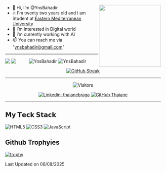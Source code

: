 - 👋 Hi, I’m @YnsBahadir <img align="right" src="https://media.giphy.com/media/WUlplcMpOCEmTGBtBW/giphy.gif" width="200">
- 🔥 I'm twenty two years old and I am Student at <a href="https://www.emu.edu.tr/en">Eastern Mediterranean University</a>
- 👀 I’m interested in Digital world 
- 🌱 I’m currently working with AI
- 📫 You can reach me via "ynsbahadir@gmail.com"


<div align = center> <hr>
  <img src="https://github-readme-stats.vercel.app/api?username=YnsBahadir&show_icons=true&count_private=true&theme=onedark&hide_border=true&bg_color=00000000" alt="YnsBahadir" /> <!- ocean_dark –>
  <img src="https://github-readme-stats.vercel.app/api/top-langs/?username=YnsBahadir&layout=donut&theme=onedark&hide_border=true&bg_color=00000000" alt="YnsBahadir" />
  <img align="left" src="https://raw.githubusercontent.com/orhun/orhun/refs/heads/master/assets/ratatui-spin-dark.gif#gh-dark-mode-only">  <!- Referance: https://github.com/orhun //Please cite Orhun. –>
  <img align="left" src="https://raw.githubusercontent.com/orhun/orhun/refs/heads/master/assets/ratatui-spin-light.gif#gh-light-mode-only">

  [![GitHub Streak](https://streak-stats.demolab.com?user=YnsBahadir&theme=onedark&hide_border=true&background=00000000)](https://git.io/streak-stats)
</div> <hr>

<div align="center">
  
  <img src="https://visitor-badge.laobi.icu/badge?page_id=YnsBahadir" alt="Visitors" />
  
  [![Linkedin: thaianebraga](https://img.shields.io/badge/-YnsBahadir-blue?style=flat-square&logo=Linkedin&logoColor=white&link=https://www.linkedin.com/in/yunus-bahad%C4%B1r-565090341/)](https://www.linkedin.com/in/yunus-bahad%C4%B1r-565090341/)
  [![GitHub Thaiane](https://img.shields.io/github/followers/YnsBahadir?label=follow&style=social)](https://github.com/YnsBahadir)

</div> <hr>

## 𝗠𝘆 𝗧𝗲𝗰𝗸 𝗦𝘁𝗮𝗰𝗸

![HTML5](https://img.shields.io/badge/-HTML5-%23E44D27?style=flat-square&logo=html5&logoColor=ffffff)
![CSS3](https://img.shields.io/badge/-CSS3-%231572B6?style=flat-square&logo=css3)
![JavaScript](https://img.shields.io/badge/-JavaScript-%23F7DF1C?style=flat-square&logo=javascript&logoColor=000000&labelColor=%23F7DF1C&color=%23FFCE5A)

## Github Trophyies

[![trophy](https://github-profile-trophy.vercel.app/?username=YnsBahadir&theme=onedark&no-bg=true&no-frame=true)](https://github.com/ryo-ma/github-profile-trophy)



  Last Updated on 06/08/2025
